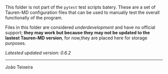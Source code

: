This folder is not part of the `pytest` test scripts batery. These are a set of Tauren-MD configuration files that can be used to manually test the overall functionally of the program.

Files in this folder are considered *underdevelopment* and have no official support; **they may work but because they may not be updated to the lastest Tauren-MD version**, for now,they are placed here for storage purposes.


*Latested updated version: 0.6.2*

-----
João Teixeira